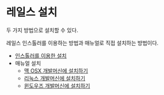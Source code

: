 # 레일스 설치

두 가지 방법으로 설치할 수 있다.

레일스 인스톨러를 이용하는 방법과 매뉴얼로 직접 설치하는 방법이다.

* [인스톨러를 이용한 설치](using_installer.html)
* 매뉴얼 설치
  * [맥 OSX 개발머신에 설치하기](mac_install.html)
  * [리눅스 개발머신에 설치하기](linux_install.html)
  * [윈도우즈 개발머신에 설치하기](windows_install.html)
